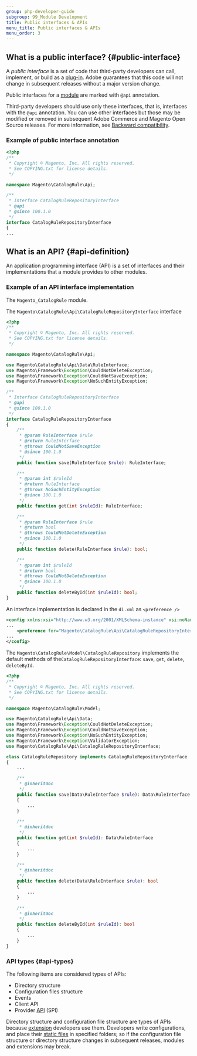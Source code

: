 ```yaml
---
group: php-developer-guide
subgroup: 99_Module Development
title: Public interfaces & APIs
menu_title: Public interfaces & APIs
menu_order: 3
---
```


## What is a public interface? {#public-interface}

A _public interface_ is a set of code that third-party developers can call, implement, or build as a [plug-in](https://glossary.magento.com/plug-in). Adobe guarantees that this code will not change in subsequent releases without a major version change.

Public interfaces for a [module](https://glossary.magento.com/module) are marked with `@api` annotation.

<InlineAlert variant="info" slots="text"/>

Third-party developers should use only these interfaces, that is, interfaces with the `@api` annotation. You can use other interfaces but those may be modified or removed in subsequent Adobe Commerce and Magento Open Source releases. For more information, see [Backward compatibility](https://developer.adobe.com/commerce/contributor/guides/code-contributions/backward-compatibility-policy/).

### Example of public interface annotation

```php
<?php
/**
 * Copyright © Magento, Inc. All rights reserved.
 * See COPYING.txt for license details.
 */

namespace Magento\CatalogRule\Api;

/**
 * Interface CatalogRuleRepositoryInterface
 * @api
 * @since 100.1.0
 */
interface CatalogRuleRepositoryInterface
{
...
```

## What is an API? {#api-definition}

An application programming interface (API) is a set of interfaces and their implementations that a module provides to other modules.

### Example of an API interface implementation

The ``Magento_CatalogRule`` module.

The ``Magento\CatalogRule\Api\CatalogRuleRepositoryInterface`` interface

```php
<?php
/**
 * Copyright © Magento, Inc. All rights reserved.
 * See COPYING.txt for license details.
 */

namespace Magento\CatalogRule\Api;

use Magento\CatalogRule\Api\Data\RuleInterface;
use Magento\Framework\Exception\CouldNotDeleteException;
use Magento\Framework\Exception\CouldNotSaveException;
use Magento\Framework\Exception\NoSuchEntityException;

/**
 * Interface CatalogRuleRepositoryInterface
 * @api
 * @since 100.1.0
 */
interface CatalogRuleRepositoryInterface
{
    /**
     * @param RuleInterface $rule
     * @return RuleInterface
     * @throws CouldNotSaveException
     * @since 100.1.0
     */
    public function save(RuleInterface $rule): RuleInterface;

    /**
     * @param int $ruleId
     * @return RuleInterface
     * @throws NoSuchEntityException
     * @since 100.1.0
     */
    public function get(int $ruleId): RuleInterface;

    /**
     * @param RuleInterface $rule
     * @return bool
     * @throws CouldNotDeleteException
     * @since 100.1.0
     */
    public function delete(RuleInterface $rule): bool;

    /**
     * @param int $ruleId
     * @return bool
     * @throws CouldNotDeleteException
     * @since 100.1.0
     */
    public function deleteById(int $ruleId): bool;
}
```

An interface implementation is declared in the `di.xml` as `<preference />`

```xml
<config xmlns:xsi="http://www.w3.org/2001/XMLSchema-instance" xsi:noNamespaceSchemaLocation="urn:magento:framework:ObjectManager/etc/config.xsd">
...
    <preference for="Magento\CatalogRule\Api\CatalogRuleRepositoryInterface" type="Magento\CatalogRule\Model\CatalogRuleRepository"/>
...
</config>
```

The ``Magento\CatalogRule\Model\CatalogRuleRepository`` implements the default methods of the``CatalogRuleRepositoryInterface``:  ``save``, ``get``, ``delete``, ``deleteById``.

```php
<?php
/**
 * Copyright © Magento, Inc. All rights reserved.
 * See COPYING.txt for license details.
 */

namespace Magento\CatalogRule\Model;

use Magento\CatalogRule\Api\Data;
use Magento\Framework\Exception\CouldNotDeleteException;
use Magento\Framework\Exception\CouldNotSaveException;
use Magento\Framework\Exception\NoSuchEntityException;
use Magento\Framework\Exception\ValidatorException;
use Magento\CatalogRule\Api\CatalogRuleRepositoryInterface;

class CatalogRuleRepository implements CatalogRuleRepositoryInterface
{
    ...

    /**
     * @inheritdoc
     */
    public function save(Data\RuleInterface $rule): Data\RuleInterface
    {
        ...
    }

    /**
     * @inheritdoc
     */
    public function get(int $ruleId): Data\RuleInterface
    {
        ...
    }

    /**
     * @inheritdoc
     */
    public function delete(Data\RuleInterface $rule): bool
    {
        ...
    }

    /**
     * @inheritdoc
     */
    public function deleteById(int $ruleId): bool
    {
        ...
    }
}
```

### API types {#api-types}

The following items are considered types of APIs:

-  Directory structure
-  Configuration files structure
-  Events
-  Client API
-  Provider [API](https://glossary.magento.com/api) (SPI)

Directory structure and configuration file structure are types of APIs because [extension](https://glossary.magento.com/extension) developers use them. Developers write configurations, and place their [static files](https://glossary.magento.com/static-files) in specified folders; so if the configuration file structure or directory structure changes in subsequent releases, modules and extensions may break.

